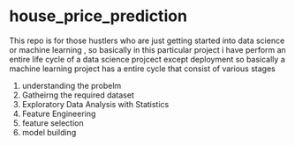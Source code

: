 # house_price_prediction

This repo is for those hustlers who are just getting started into data science or machine learning , so basically in this particular project i have perform an entire life cycle of a data science projcect except deployment
so basically a machine learning project has a entire cycle that consist of various stages
1. understanding the probelm
2. Gatheirng the required dataset
3. Exploratory Data Analysis with Statistics
4. Feature Engineering
5. feature selection
6. model building
